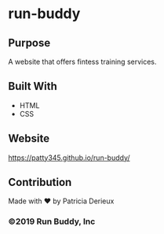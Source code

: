 # run-buddy

## Purpose
A website that offers fintess training services. 

## Built With
* HTML
* CSS

## Website
 https://patty345.github.io/run-buddy/
 
 ## Contribution 
 Made with ❤️ by Patricia Derieux

### ©️2019 Run Buddy, Inc 
